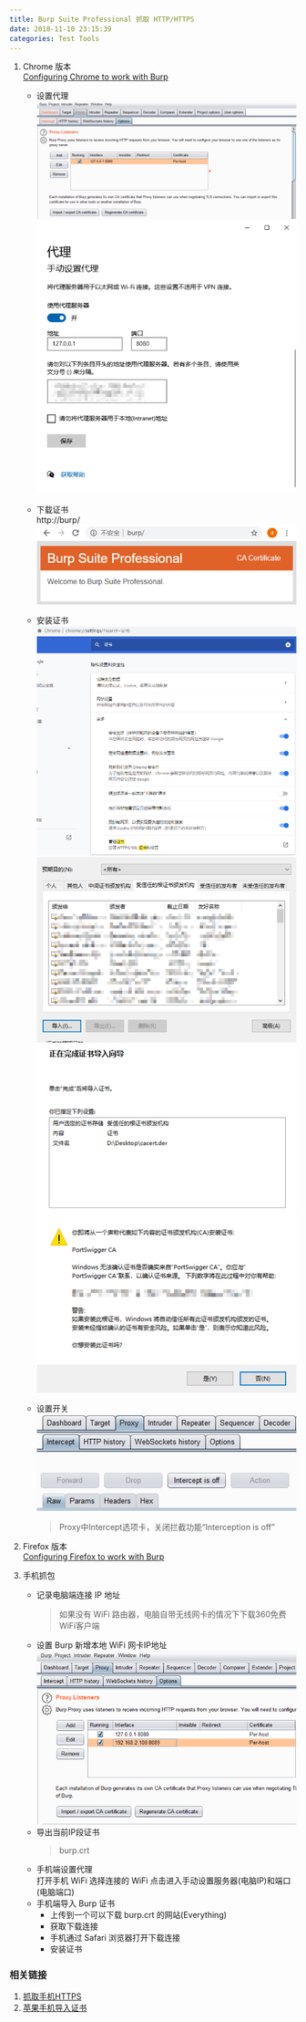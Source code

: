 ```yaml
---
title: Burp Suite Professional 抓取 HTTP/HTTPS 
date: 2018-11-10 23:15:39  
categories: Test Tools  
---
```


1. Chrome 版本  
   [Configuring Chrome to work with Burp](https://portswigger.net/support/configuring-chrome-to-work-with-burp)
   - 设置代理
     ![](/assets/posts/20200328214331.png)
     ![](/assets/posts/20200328214450.png)
   - 下载证书  
     http://burp/  
     ![](/assets/posts/20200328214480.png)

   - 安装证书
     ![](/assets/posts/20200328214554.png)
     ![](/assets/posts/20200328214627.png)
     ![](/assets/posts/20200328214724.png)
     ![](/assets/posts/20200328214809.png)
     
   - 设置开关
    ![](/assets/posts/20200328220216.png)
     > Proxy中Intercept选项卡，关闭拦截功能“Interception is off”  

2. Firefox 版本  
   [Configuring Firefox to work with Burp](https://portswigger.net/support/configuring-firefox-to-work-with-burp)

3. 手机抓包
   - 记录电脑端连接 IP 地址
     > 如果没有 WiFi 路由器，电脑自带无线网卡的情况下下载360免费WiFi客户端
   - 设置 Burp 新增本地 WiFi 网卡IP地址 
     ![](/assets/posts/20200328225511.png)
   - 导出当前IP段证书
     > burp.crt
   - 手机端设置代理  
     打开手机 WiFi 选择连接的 WiFi 点击进入手动设置服务器(电脑IP)和端口(电脑端口)
   - 手机端导入 Burp 证书  
     - 上传到一个可以下载 burp.crt 的网站(Everything)
     - 获取下载连接
     - 手机通过 Safari 浏览器打开下载连接
     - 安装证书

### 相关链接
1. [抓取手机HTTPS](https://blog.csdn.net/qq_29277155/article/details/52548630)  
2. [苹果手机导入证书](http://blog.sina.com.cn/s/blog_a03baecd0102xc7l.html)

